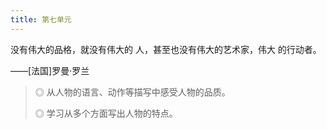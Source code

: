 ```yaml
---
title: 第七单元
---
```


没有伟大的品格，就没有伟大的
人，甚至也没有伟大的艺术家，伟大
的行动者。

——[法国]罗曼·罗兰

> ◎ 从人物的语言、动作等描写中感受人物的品质。
>
> ◎ 学习从多个方面写出人物的特点。
